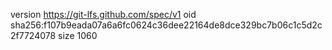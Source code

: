 version https://git-lfs.github.com/spec/v1
oid sha256:f107b9eada07a6a6fc0624c36dee22164de8dce329bc7b06c1c5d2c2f7724078
size 1060
